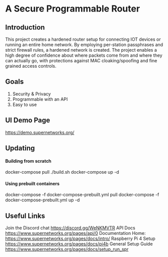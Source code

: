 # A Secure Programmable Router

## Introduction

This project creates a hardened router setup for connecting IOT devices or running an entire home network. 
By employing per-station passphrases and strict firewall rules, a hardened network is created.
The project enables a high degree of confidence about where packets come from and where they can actually go,
with protections against MAC cloaking/spoofing and fine grained access controls. 

## Goals
1. Security & Privacy
2. Programmable with an API 
3. Easy to use 

## UI Demo Page

https://demo.supernetworks.org/

## Updating 
#### Building from scratch
docker-compose pull
./build.sh
docker-compose up -d

#### Using prebuilt containers
docker-compose -f docker-compose-prebuilt.yml pull
docker-compose -f docker-compose-prebuilt.yml up -d

## Useful Links

Join the Discord chat https://discord.gg/WeNKMVTR
API Docs https://www.supernetworks.org/pages/api/0
Documentation Home: https://www.supernetworks.org/pages/docs/intro/
Raspberry Pi 4 Setup https://www.supernetworks.org/pages/docs/pi4b
General Setup Guide https://www.supernetworks.org/pages/docs/setup_run_spr

